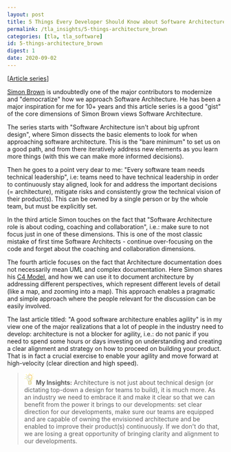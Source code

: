 ```yaml
---
layout: post
title: 5 Things Every Developer Should Know about Software Architecture, Simon Brown
permalink: /tla_insights/5-things-architecture_brown
categories: [tla, tla_software]
id: 5-things-architecture_brown
digest: 1
date: 2020-09-02
---
```


[[Article series](https://dev.to/simonbrown/series/7666)]

[Simon Brown](https://twitter.com/simonbrown) is undoubtedly one of the major contributors to modernize and "democratize" how we approach Software Architecture. He has been a major inspiration for me for 10+ years and this article series is a good "gist" of the core dimensions of Simon Brown views Software Architecture.

The series starts with "Software Architecture isn't about big upfront design", where Simon dissects the basic elements to look for when approaching software architecture. This is the "bare minimum" to set us on a good path, and from there iteratively address new elements as you learn more things (with this we can make more informed decisions).

Then he goes to a point very dear to me: "Every software team needs technical leadership", i.e: teams need to have technical leadership in order to continuously stay aligned, look for and address the important decisions (= architecture), mitigate risks and consistently grow the technical vision of their product(s). This can be owned by a single person or by the whole team, but must be explicitly set.

In the third article Simon touches on the fact that "Software Architecture role is about coding, coaching and collaboration", i.e.: make sure to not focus just in one of these dimensions. This is one of the most classic mistake of first time Software Architects - continue over-focusing on the code and forget about the coaching and collaboration dimensions.

The fourth article focuses on the fact that Architecture documentation does not necessarily mean UML and complex documentation. Here Simon shares his [C4 Model](https://c4model.com), and how we can use it to document architecture by addressing different perspectives, which represent different levels of detail (like a map, and zooming into a map). This approach enables a pragmatic and simple approach where the people relevant for the discussion can be easily involved.

The last article titled: "A good software architecture enables agility" is in my view one of the major realizations that a lot of people in the industry need to develop: architecture is not a blocker for agility, i.e.: do not panic if you need to spend some hours or days investing on understanding and creating a clear alignment and strategy on how to proceed on building your product. That is in fact a crucial exercise to enable your agility and move forward at high-velocity (clear direction and high speed).

> ![light](/assets/light-bulb.png) **My Insights:** Architecture is not just about technical design (or dictating top-down a design for teams to build), it is much more. As an industry we need to embrace it and make it clear so that we can benefit from the power it brings to our developments: set clear direction for our developments, make sure our teams are equipped and are capable of owning the envisioned architecture and be enabled to improve their product(s) continuously. If we don't do that, we are losing a great opportunity of bringing clarity and alignment to our developments.
